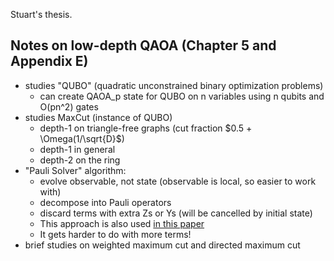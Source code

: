 Stuart's thesis.

## Notes on low-depth QAOA (Chapter 5 and Appendix E)
* studies "QUBO" (quadratic unconstrained binary optimization problems)
  * can create QAOA_p state for QUBO on n variables using n qubits and O(pn^2) gates
* studies MaxCut (instance of QUBO)
  * depth-1 on triangle-free graphs (cut fraction $0.5 + \Omega(1/\sqrt{D}$)
  * depth-1 in general
  * depth-2 on the ring 
* "Pauli Solver" algorithm: 
  * evolve observable, not state (observable is local, so easier to work with)
  * decompose into Pauli operators
  * discard terms with extra Zs or Ys (will be cancelled by initial state)
  * This approach is also used [in this paper](https://arxiv.wiki/abs/2101.05513)
  * It gets harder to do with more terms!
 * brief studies on weighted maximum cut and directed maximum cut
